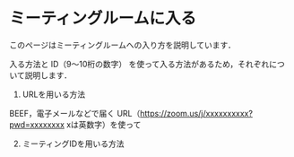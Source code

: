 # ミーティングルームに入る

このページはミーティングルームへの入り方を説明しています．

入る方法と ID（9～10桁の数字） を使って入る方法があるため，それぞれについて説明します．

1. URLを用いる方法

BEEF，電子メールなどで届く
URL（https://zoom.us/j/xxxxxxxxxx?pwd=xxxxxxxx xは英数字）を使って

2. ミーティングIDを用いる方法
